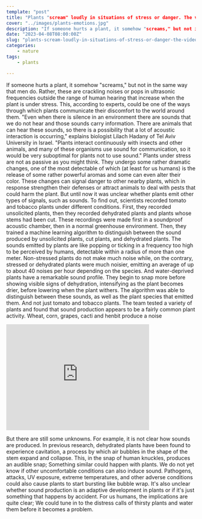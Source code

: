 ```yaml
---
template: "post"
title: "Plants "scream" loudly in situations of stress or danger. The video"
cover: "../images/plants-emotions.jpg"
description: "If someone hurts a plant, it somehow "screams," but not in the same way that men do. Rather, these are crackling noises or pops in ultrasonic frequencies outside the range of human hearing that increase when the plant is under stress."
date: "2023-04-08T08:00:00Z"
slug: "plants-scream-loudly-in-situations-of-stress-or-danger-the-video"
categories: 
    - nature
tags:
    - plants

---
```



If someone hurts a plant, it somehow "screams," but not in the same way that men do. Rather, these are crackling noises or pops in ultrasonic frequencies outside the range of human hearing that increase when the plant is under stress. This, according to experts, could be one of the ways through which plants communicate their discomfort to the world around them. "Even when there is silence in an environment there are sounds that we do not hear and those sounds carry information. There are animals that can hear these sounds, so there is a possibility that a lot of acoustic interaction is occurring," explains biologist Lilach Hadany of Tel Aviv University in Israel. "Plants interact continuously with insects and other animals, and many of these organisms use sound for communication, so it would be very suboptimal for plants not to use sound." Plants under stress are not as passive as you might think. They undergo some rather dramatic changes, one of the most detectable of which (at least for us humans) is the release of some rather powerful aromas and some can even alter their color. These changes can signal danger to other nearby plants, which in response strengthen their defenses or attract animals to deal with pests that could harm the plant. But until now it was unclear whether plants emit other types of signals, such as sounds. To find out, scientists recorded tomato and tobacco plants under different conditions. First, they recorded unsolicited plants, then they recorded dehydrated plants and plants whose stems had been cut. These recordings were made first in a soundproof acoustic chamber, then in a normal greenhouse environment. Then, they trained a machine learning algorithm to distinguish between the sound produced by unsolicited plants, cut plants, and dehydrated plants. The sounds emitted by plants are like popping or ticking in a frequency too high to be perceived by humans, detectable within a radius of more than one meter. Non-stressed plants do not make much noise while, on the contrary, stressed or dehydrated plants were much noisier, emitting an average of up to about 40 noises per hour depending on the species. And water-deprived plants have a remarkable sound profile. They begin to snap more before showing visible signs of dehydration, intensifying as the plant becomes drier, before lowering when the plant withers. The algorithm was able to distinguish between these sounds, as well as the plant species that emitted them. And not just tomato and tobacco plants. The team tested a variety of plants and found that sound production appears to be a fairly common plant activity. Wheat, corn, grapes, cacti and henbit produce a noise


<iframe width="380" height="281" src="https://www.youtube.com/embed/rAOOmhFMSok" title="Audio recording of plant sounds" frameborder="0" allow="accelerometer; autoplay; clipboard-write; encrypted-media; gyroscope; picture-in-picture; web-share" allowfullscreen></iframe>


But there are still some unknowns. For example, it is not clear how sounds are produced. In previous research, dehydrated plants have been found to experience cavitation, a process by which air bubbles in the shape of the stem expand and collapse. This, in the snap of human knuckles, produces an audible snap; Something similar could happen with plants. We do not yet know if other uncomfortable conditions can also induce sound. Pathogens, attacks, UV exposure, extreme temperatures, and other adverse conditions could also cause plants to start bursting like bubble wrap. It's also unclear whether sound production is an adaptive development in plants or if it's just something that happens by accident. For us humans, the implications are quite clear; We could tune in to the distress calls of thirsty plants and water them before it becomes a problem.